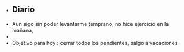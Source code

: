 - ## Diario
- Aun sigo sin poder levantarme temprano, no hice ejercicio en la mañana,
-
- Objetivo para hoy : cerrar todos los pendientes, salgo a vacaciones